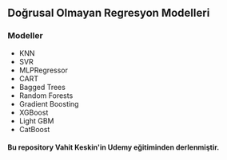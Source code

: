 ## Doğrusal Olmayan Regresyon Modelleri

### Modeller

- KNN
- SVR
- MLPRegressor
- CART
- Bagged Trees
- Random Forests
- Gradient Boosting
- XGBoost
- Light GBM
- CatBoost


#### Bu repository Vahit Keskin'in Udemy eğitiminden derlenmiştir.
